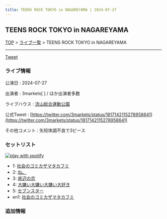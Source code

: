 ```yaml
---
title: TEENS ROCK TOKYO in NAGAREYAMA | 2024-07-27
---
```

## TEENS ROCK TOKYO in NAGAREYAMA

[TOP](/setlist/) > [ライブ一覧](lives.html) > TEENS ROCK TOKYO in NAGAREYAMA

___

<a href="https://twitter.com/share?ref_src=twsrc%5Etfw" data-text="3markets[ ]セットリスト > TEENS ROCK TOKYO in NAGAREYAMA" class="twitter-share-button" data-via="3markets" data-hashtags="3markets" data-related="3markets" data-show-count="false">Tweet</a>

### ライブ情報

公演日
:    2024-07-27

出演者
:    3markets[ ] / ほか出演者多数

ライブハウス
:    [流山総合運動公園](livehouse086.html)

公式Tweet
:    [https://twitter.com/3markets/status/1817142115278958641](https://twitter.com/3markets/status/1817142115278958641)

その他コメント
:    矢矧体調不良で3ピース

### セットリスト


[![play with spotify](images/spotify-icon.png)](https://open.spotify.com/playlist/1umrvvfdImAhmbScP6f4Vq)



*  1: [社会のゴミカザマタカフミ](song002.html)
*  2: [ね。](song076.html)
*  3: [底辺の恋](song008.html)
*  4: [大嫌い大嫌い大嫌い大好き](song035.html)
*  5: [セブンスター](song020.html)
*  en1: [社会のゴミカザマタカフミ](song002.html)


### 追加情報






<script async src="https://platform.twitter.com/widgets.js" charset="utf-8"></script>